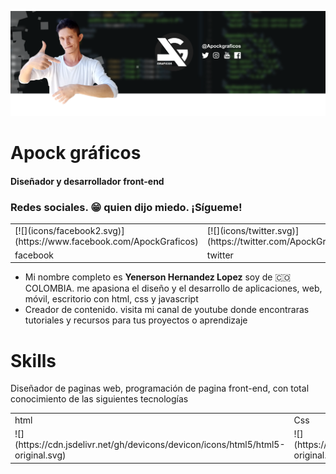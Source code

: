 ![](img/ezgif.com-gif-maker.png)

# Apock gráficos

#### **Diseñador y desarrollador front-end**

### Redes sociales. 😁 quien dijo miedo. ¡Sígueme!

<table>

<tbody>

<tr>

<td>[![](icons/facebook2.svg)](https://www.facebook.com/ApockGraficos)</td>

<td>[![](icons/twitter.svg)](https://twitter.com/ApockGraficos)</td>

<td>[![](icons/instagram.svg)](https://www.instagram.com/apockgraficos)</td>

<td>[![](icons/youtube2.svg)](https://www.youtube.com/apockgraficos)</td>

</tr>

<tr>

<td>facebook</td>

<td>twitter</td>

<td>instagran</td>

<td>Youtube</td>

</tr>

</tbody>

</table>

*   Mi nombre completo es **Yenerson Hernandez Lopez** soy de 🇨🇴 COLOMBIA. me apasiona el diseño y el desarrollo de aplicaciones, web, móvil, escritorio con html, css y javascript
*   Creador de contenido. visita mi canal de youtube donde encontraras tutoriales y recursos para tus proyectos o aprendizaje

# Skills

Diseñador de paginas web, programación de pagina front-end, con total conocimiento de las siguientes tecnologías

<table>

<tbody>

<tr>

<td>html</td>

<td>Css</td>

<td>Sass</td>

<td>javascript</td>

<td>typeScript</td>

<td>Node</td>

<td>Vue</td>

<td>Angular</td>

<td>php</td>

</tr>

<tr>

<td>![](https://cdn.jsdelivr.net/gh/devicons/devicon/icons/html5/html5-original.svg)</td>

<td>![](https://cdn.jsdelivr.net/gh/devicons/devicon/icons/css3/css3-original.svg)</td>

<td>![](https://cdn.jsdelivr.net/gh/devicons/devicon/icons/sass/sass-original.svg)</td>

<td>![](https://cdn.jsdelivr.net/gh/devicons/devicon/icons/javascript/javascript-original.svg)</td>

<td>![](https://cdn.jsdelivr.net/gh/devicons/devicon/icons/typescript/typescript-original.svg)</td>

<td>![](https://cdn.jsdelivr.net/gh/devicons/devicon/icons/nodejs/nodejs-original.svg)</td>

<td>![](https://cdn.jsdelivr.net/gh/devicons/devicon/icons/vuejs/vuejs-original.svg)</td>

<td>![](https://cdn.jsdelivr.net/gh/devicons/devicon/icons/angularjs/angularjs-original.svg)</td>

<td>![](https://cdn.jsdelivr.net/gh/devicons/devicon/icons/php/php-original.svg)</td>

</tr>

</tbody>

</table>